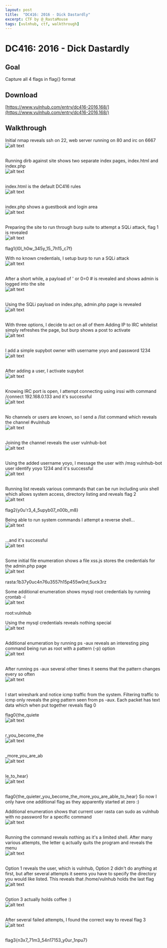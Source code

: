 ```yaml
---
layout: post
title:  "DC416: 2016 - Dick Dastardly"
excerpt: CTF by @_RastaMouse
tags: [vulnhub, ctf, walkthrough]
---
```


# DC416: 2016 - Dick Dastardly

## Goal 
Capture all 4 flags in flag{} format

## Download 
[https://www.vulnhub.com/entry/dc416-2016,168/](https://www.vulnhub.com/entry/dc416-2016,168/)

## Walkthrough 
Initial nmap reveals ssh on 22, web server running on 80 and irc on 6667
<br>![alt text](../vulnhub/2016/DC416_2016-DickDastardly/imgs/v4dick-nmap.png)
<br><br>

Running dirb against site shows two separate index pages, index.html and index.php
<br>![alt text](../vulnhub/2016/DC416_2016-DickDastardly/imgs/v4dick-dirb.png)
<br><br>

index.html is the default DC416 rules
<br>![alt text](../vulnhub/2016/DC416_2016-DickDastardly/imgs/v4dick-indexhtml.png)
<br><br>

index.php shows a guestbook and login area
<br>![alt text](../vulnhub/2016/DC416_2016-DickDastardly/imgs/v4dick-indexphp.png)
<br><br>

Preparing the site to run through burp suite to attempt a SQLi attack, flag 1 is revealed
<br>![alt text](../vulnhub/2016/DC416_2016-DickDastardly/imgs/v4dick-flag1.png)
<br><br>
flag1{l0l_h0w_345y_15_7h15_c7f}

With no known credentials, I setup burp to run a SQLi attack
<br>![alt text](../vulnhub/2016/DC416_2016-DickDastardly/imgs/v4dick-sqli002.png)
<br><br>

After a short while, a payload of  ' or 0=0 # is revealed and shows admin is logged into the site
<br>![alt text](../vulnhub/2016/DC416_2016-DickDastardly/imgs/v4dick-sqli004.png)
<br><br>

Using the SQLi payload on index.php, admin.php page is revealed
<br>![alt text](../vulnhub/2016/DC416_2016-DickDastardly/imgs/v4dick-adminarea.png)
<br><br>

With three options, I decide to act on all of them
Adding IP to IRC whitelist simply refreshes the page, but burp shows a post to activate
<br>![alt text](../vulnhub/2016/DC416_2016-DickDastardly/imgs/v4dick-supybotactivate.png)
<br><br>

I add a simple supybot owner with username yoyo and password 1234
<br>![alt text](../vulnhub/2016/DC416_2016-DickDastardly/imgs/v4dick-addsupybot.png)
<br><br>

After adding a user, I activate supybot
<br>![alt text](../vulnhub/2016/DC416_2016-DickDastardly/imgs/v4dick-activate.png)
<br><br>

Knowing IRC port is open, I attempt connecting using irssi with command /connect 192.168.0.133 and it's successful
<br>![alt text](../vulnhub/2016/DC416_2016-DickDastardly/imgs/v4dick-irssi001.png)
<br><br>

No channels or users are known, so I send a /list command which reveals the channel #vulnhub
<br>![alt text](../vulnhub/2016/DC416_2016-DickDastardly/imgs/v4dick-irssi002.png)
<br><br>

Joining the channel reveals the user vulnhub-bot
<br>![alt text](../vulnhub/2016/DC416_2016-DickDastardly/imgs/v4dick-irssi003.png)
<br><br>

Using the added username yoyo, I message the user with /msg vulnhub-bot user identify yoyo 1234 and it's successful
<br>![alt text](../vulnhub/2016/DC416_2016-DickDastardly/imgs/v4dick-irssi004.png)
<br><br>

Running list reveals various commands that can be run including unix shell which allows system access, directory listing and reveals flag 2
<br>![alt text](../vulnhub/2016/DC416_2016-DickDastardly/imgs/v4dick-irssi005.png)
<br><br>
flag2{y0u'r3_4_5upyb07_n00b_m8}

Being able to run system commands I attempt a reverse shell...
<br>![alt text](../vulnhub/2016/DC416_2016-DickDastardly/imgs/v4dick-reverseshell001.png)
<br><br>

...and it's successful
<br>![alt text](../vulnhub/2016/DC416_2016-DickDastardly/imgs/v4dick-reverseshell002.png)
<br><br>

Some initial file enumeration shows a file xss.js stores the credentials for the admin.php page
<br>![alt text](../vulnhub/2016/DC416_2016-DickDastardly/imgs/v4dick-xss.png)
<br><br>
rasta:1b37y0uc4n76u3557h15p455w0rd,5uck3rz

Some additional enumeration shows mysql root credentials by running crontab -l
<br>![alt text](../vulnhub/2016/DC416_2016-DickDastardly/imgs/v4dick-crontab.png)
<br><br>
root:vulnhub

Using the mysql credentials reveals nothing special
<br>![alt text](../vulnhub/2016/DC416_2016-DickDastardly/imgs/v4dick-mysql.png)
<br><br>

Additional enumeration by running ps -aux reveals an interesting ping command being run as root with a pattern (-p) option
<br>![alt text](../vulnhub/2016/DC416_2016-DickDastardly/imgs/v4dick-psaux001.png)
<br><br>

After running ps -aux several other times it seems that the pattern changes every so often
<br>![alt text](../vulnhub/2016/DC416_2016-DickDastardly/imgs/v4dick-ping001.png)
<br><br>

I start wireshark and notice icmp traffic from the system. Filtering traffic to icmp only reveals the ping pattern seen from ps -aux. Each packet has text data which when put together reveals flag 0

flag0{the_quiete
<br>![alt text](../vulnhub/2016/DC416_2016-DickDastardly/imgs/v4dick-ws001.png)
<br><br>

r_you_become_the
<br>![alt text](../vulnhub/2016/DC416_2016-DickDastardly/imgs/v4dick-ws002.png)
<br><br>

_more_you_are_ab
<br>![alt text](../vulnhub/2016/DC416_2016-DickDastardly/imgs/v4dick-ws003.png)
<br><br>

le_to_hear}
<br>![alt text](../vulnhub/2016/DC416_2016-DickDastardly/imgs/v4dick-ws004.png)
<br><br>

flag0{the_quieter_you_become_the_more_you_are_able_to_hear}
So now I only have one additional flag as they apparently started at zero :)

Additional enumeration shows that current user rasta can sudo as vulnhub with no password for a specific command
<br>![alt text](../vulnhub/2016/DC416_2016-DickDastardly/imgs/v4dick-sudo001.png)
<br><br>

Running the command reveals nothing as it's a limited shell. After many various attempts, the letter q actually quits the program and reveals the menu
<br>![alt text](../vulnhub/2016/DC416_2016-DickDastardly/imgs/v4dick-pyutil001.png)
<br><br>

Option 1 reveals the user, which is vulnhub, Option 2 didn't do anything at first, but after several attempts it seems you have to specify the directory you would like listed. This reveals that /home/vulnhub holds the last flag
<br>![alt text](../vulnhub/2016/DC416_2016-DickDastardly/imgs/v4dick-pyutil002.png)
<br><br>

Option 3 actually holds coffee :)
<br>![alt text](../vulnhub/2016/DC416_2016-DickDastardly/imgs/v4dick-pyutil003.png)
<br><br>

After several failed attempts, I found the correct way to reveal flag 3
<br>![alt text](../vulnhub/2016/DC416_2016-DickDastardly/imgs/v4dick-flag3.png)
<br><br>

flag3{n3x7_71m3_54n17153_y0ur_1npu7}
